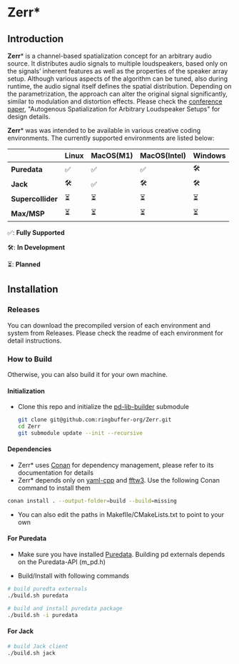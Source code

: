 # Zerr*

## Introduction

**Zerr*** is a channel-based spatialization concept for an arbitrary audio source. It distributes audio signals to multiple loudspeakers, based only on the signals’ inherent features as well as the properties of the speaker array setup. Although various aspects of the algorithm can be tuned, also during runtime, the audio signal itself defines the spatial distribution. Depending on the parametrization, the approach can alter the original signal significantly, similar to modulation and distortion effects. Please check the [conference paper](https://ieeexplore.ieee.org/abstract/document/10289141), "Autogenous Spatialization for Arbitrary Loudspeaker Setups" for design details. 

**Zerr*** was was intended to be available in various creative coding environments. The currently supported environments are listed below:

|                   | Linux | MacOS(M1) | MacOS(Intel) | Windows |
| ----------------- | ----- | --------- | ------------ | ------- |
| **Puredata**      | ✅     | ✅         | ✅            | 🛠️       |
| **Jack**          | 🛠️     | ✅         | 🛠️            | 🛠️       |
| **Supercollider** | ⏳     | ⏳         | ⏳            | ⏳       |
| **Max/MSP**       | ⏳     | ⏳         | ⏳            | ⏳       |

✅: **Fully Supported**

🛠️: **In Development**

⏳: **Planned**

## Installation

### Releases

You can download the precompiled version of each environment and system from Releases. Please check the readme of each environment for detail instructions.

### How to Build

Otherwise, you can also build it for your own machine. 

#### Initialization

- Clone this repo and initialize the [pd-lib-builder](https://github.com/pure-data/pd-lib-builder) submodule

  ```bash
  git clone git@github.com:ringbuffer-org/Zerr.git
  cd Zerr
  git submodule update --init --recursive
  ```

#### Dependencies

- Zerr* uses [Conan](https://docs.conan.io/2/tutorial.html) for dependency management, please refer to its documentation for details
- Zerr* depends only on [yaml-cpp](https://github.com/jbeder/yaml-cpp) and [fftw3](https://www.fftw.org/). Use the following Conan command to install them

```bash
conan install . --output-folder=build --build=missing
```

- You can also edit the paths in MakefIle/CMakeLists.txt to point to your own 

#### For Puredata

- Make sure you have installed [Puredata](https://puredata.info/downloads/pure-data). Building pd externals depends on the Puredata-API (m_pd.h)

- Build/Install with following commands

```bash
# build puredta externals
./build.sh puredata

# build and install puredata package
./build.sh -i puredata
```

#### For Jack

```bash
# build Jack client
./build.sh jack
```

